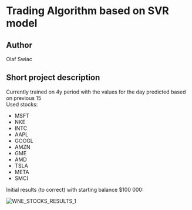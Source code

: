 # Trading Algorithm based on SVR model
## Author
Olaf Swiac
## Short project description
Currently trained on 4y period with the values for the day predicted based on previous 15  
Used stocks: 
* MSFT
* NKE
* INTC
* AAPL
* GOOGL
* AMZN
* GME
* AMD
* TSLA
* META
* SMCI


Initial results (to correct) with starting balance $100 000:  

  ![WNE_STOCKS_RESULTS_1](https://github.com/OlafSwiac/wne_stocks_test/assets/119978172/3e405dcb-2747-42ac-a67d-d4efb6730478)
